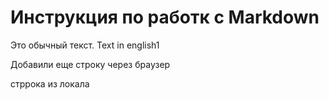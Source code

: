 # Инструкция по работк с Markdown

Это обычный текст. Text in english1

Добавили еще строку через браузер

стррока из локала